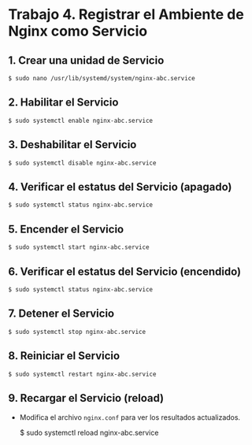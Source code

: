 # Trabajo 4. Registrar el Ambiente de Nginx como Servicio

## 1. Crear una unidad de Servicio

	$ sudo nano /usr/lib/systemd/system/nginx-abc.service

## 2. Habilitar el Servicio

	$ sudo systemctl enable nginx-abc.service

## 3. Deshabilitar el Servicio

	$ sudo systemctl disable nginx-abc.service

## 4. Verificar el estatus del Servicio (apagado)

	$ sudo systemctl status nginx-abc.service

## 5. Encender el Servicio

	$ sudo systemctl start nginx-abc.service

## 6. Verificar el estatus del Servicio (encendido)

	$ sudo systemctl status nginx-abc.service

## 7. Detener el Servicio

	$ sudo systemctl stop nginx-abc.service

## 8. Reiniciar el Servicio

	$ sudo systemctl restart nginx-abc.service

## 9. Recargar el Servicio (reload)

* Modifica el archivo `nginx.conf` para ver los resultados
actualizados.

	$ sudo systemctl reload nginx-abc.service